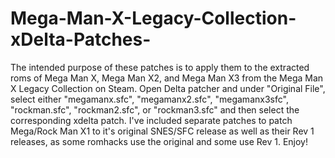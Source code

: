 # Mega-Man-X-Legacy-Collection-xDelta-Patches-
The intended purpose of these patches is to apply them to the extracted roms of Mega Man X, Mega Man X2, and Mega Man X3 from the Mega Man X Legacy Collection on Steam. Open Delta patcher and under "Original File", select either "megamanx.sfc", "megamanx2.sfc", "megamanx3sfc", "rockman.sfc", "rockman2.sfc", or "rockman3.sfc" and then select the corresponding xdelta patch. I've included separate patches to patch Mega/Rock Man X1 to it's original SNES/SFC release as well as their Rev 1 releases, as some romhacks use the original and some use Rev 1. Enjoy!
